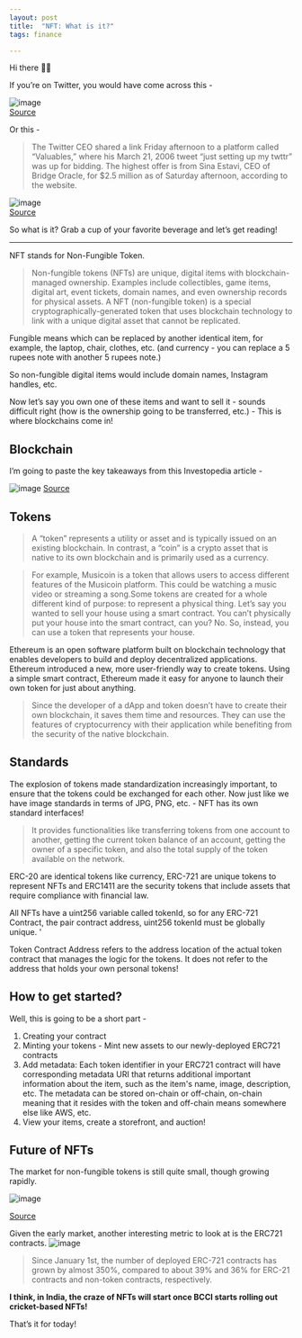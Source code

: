 ```yaml
---
layout: post
title:  "NFT: What is it?"
tags: finance

---
```


Hi there 👋🏽

If you’re on Twitter, you would have come across this -

![image](https://user-images.githubusercontent.com/10815402/139591681-9412fd44-3975-44e1-9352-89057ddf1342.png)\
[Source](https://www.christies.com/presscenter/pdf/9971/Joint%20Press%20Release%20-%20Metapurse%20__%20Christies%20(2)_9971_1.pdf)

Or this -
> The Twitter CEO shared a link Friday afternoon to a platform called “Valuables,” where his March 21, 2006 tweet “just setting up my twttr” was up for bidding. The highest offer is from Sina Estavi, CEO of Bridge Oracle, for $2.5 million as of Saturday afternoon, according to the website.
> 
![image](https://user-images.githubusercontent.com/10815402/139591699-c209f0b3-136d-4215-aed0-67aa5648e982.png)\
[Source](https://v.cent.co/tweet/20)

So what is it? Grab a cup of your favorite beverage and let’s get reading!

---

NFT stands for Non-Fungible Token.

> Non-fungible tokens (NFTs) are unique, digital items with blockchain-managed ownership. Examples include collectibles, game items, digital art, event tickets, domain names, and even ownership records for physical assets. A NFT (non-fungible token) is a special cryptographically-generated token that uses blockchain technology to link with a unique digital asset that cannot be replicated.

Fungible means which can be replaced by another identical item, for example, the laptop, chair, clothes, etc. (and currency - you can replace a 5 rupees note with another 5 rupees note.)

So non-fungible digital items would include domain names, Instagram handles, etc.

Now let’s say you own one of these items and want to sell it - sounds difficult right (how is the ownership going to be transferred, etc.) - This is where blockchains come in!

## Blockchain
I’m going to paste the key takeaways from this Investopedia article -

![image](https://user-images.githubusercontent.com/10815402/139591732-559d2b8f-0a33-4408-a141-64d9d98a5e72.png)
[Source](https://www.investopedia.com/terms/b/blockchain.asp)

## Tokens
> A “token” represents a utility or asset and is typically issued on an existing blockchain. In contrast, a “coin” is a crypto asset that is native to its own blockchain and is primarily used as a currency.

> For example, Musicoin is a token that allows users to access different features of the Musicoin platform. This could be watching a music video or streaming a song.Some tokens are created for a whole different kind of purpose: to represent a physical thing. Let’s say you wanted to sell your house using a smart contract. You can’t physically put your house into the smart contract, can you? No.
So, instead, you can use a token that represents your house.

Ethereum is an open software platform built on blockchain technology that enables developers to build and deploy decentralized applications. Ethereum introduced a new, more user-friendly way to create tokens. Using a simple smart contract, Ethereum made it easy for anyone to launch their own token for just about anything.

> Since the developer of a dApp and token doesn’t have to create their own blockchain, it saves them time and resources. They can use the features of cryptocurrency with their application while benefiting from the security of the native blockchain.

## Standards
The explosion of tokens made standardization increasingly important, to ensure that the tokens could be exchanged for each other. Now just like we have image standards in terms of JPG, PNG, etc. - NFT has its own standard interfaces!

> It provides functionalities like transferring tokens from one account to another, getting the current token balance of an account, getting the owner of a specific token, and also the total supply of the token available on the network.

ERC-20 are identical tokens like currency, ERC-721 are unique tokens to represent NFTs and ERC1411 are the security tokens that include assets that require compliance with financial law.

All NFTs have a uint256 variable called tokenId, so for any ERC-721 Contract, the pair contract address, uint256 tokenId must be globally unique. '

Token Contract Address refers to the address location of the actual token contract that manages the logic for the tokens. It does not refer to the address that holds your own personal tokens!

## How to get started?
Well, this is going to be a short part -
1. Creating your contract
2. Minting your tokens - Mint new assets to our newly-deployed ERC721 contracts
3. Add metadata: Each token identifier in your ERC721 contract will have corresponding metadata URI that returns additional important information about the item, such as the item's name, image, description, etc. The metadata can be stored on-chain or off-chain, on-chain meaning that it resides with the token and off-chain means somewhere else like AWS, etc.
4. View your items, create a storefront, and auction!

## Future of NFTs
The market for non-fungible tokens is still quite small, though growing rapidly.

![image](https://user-images.githubusercontent.com/10815402/139591799-0d7c829e-3a74-4286-a9dd-cc79c621d4be.png)

[Source](https://blockonomi.com/nft-market-cap-315-million/)

Given the early market, another interesting metric to look at is the ERC721 contracts.
![image](https://user-images.githubusercontent.com/10815402/139591816-8258f058-86f5-4bbf-9314-4da37e35c342.png)

> Since January 1st, the number of deployed ERC-721 contracts has grown by almost 350%, compared to about 39% and 36% for ERC-21 contracts and non-token contracts, respectively.

**I think, in India, the craze of NFTs will start once BCCI starts rolling out cricket-based NFTs!**

That’s it for today!


